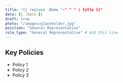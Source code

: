 ```yaml
---
title: "{{ replace .Name "-" " " | title }}"
date: {{ .Date }}
draft: true
photo: "/images/placeholder.jpg"
position: "General Representative"
role_type: "General Representative" # Add this line
---
```


## Key Policies

*   Policy 1
*   Policy 2
*   Policy 3